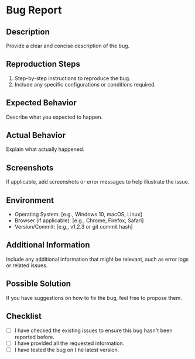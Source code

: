 # Bug Report

## Description

Provide a clear and concise description of the bug.

## Reproduction Steps

1. Step-by-step instructions to reproduce the bug.
2. Include any specific configurations or conditions required.

## Expected Behavior

Describe what you expected to happen.

## Actual Behavior

Explain what actually happened.

## Screenshots

If applicable, add screenshots or error messages to help illustrate the issue.

## Environment

- Operating System: [e.g., Windows 10, macOS, Linux]
- Browser (if applicable): [e.g., Chrome, Firefox, Safari]
- Version/Commit: [e.g., v1.2.3 or git commit hash]

## Additional Information

Include any additional information that might be relevant, such as error logs or related issues.

## Possible Solution

If you have suggestions on how to fix the bug, feel free to propose them.

## Checklist

- [ ] I have checked the existing issues to ensure this bug hasn't been reported before.
- [ ] I have provided all the requested information.
- [ ] I have tested the bug on t
he latest version.
